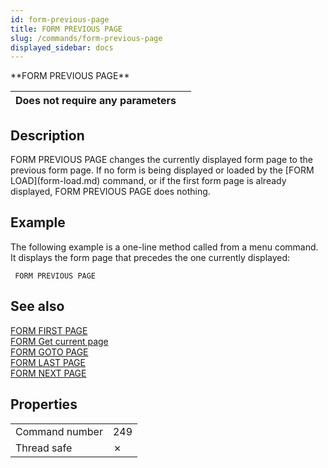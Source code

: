 ```yaml
---
id: form-previous-page
title: FORM PREVIOUS PAGE
slug: /commands/form-previous-page
displayed_sidebar: docs
---
```


<!--REF #_command_.FORM PREVIOUS PAGE.Syntax-->**FORM PREVIOUS PAGE**<!-- END REF-->
<!--REF #_command_.FORM PREVIOUS PAGE.Params-->
| Does not require any parameters |  |
| --- | --- |

<!-- END REF-->

## Description 

<!--REF #_command_.FORM PREVIOUS PAGE.Summary-->FORM PREVIOUS PAGE changes the currently displayed form page to the previous form page.<!-- END REF--> If no form is being displayed or loaded by the [FORM LOAD](form-load.md) command, or if the first form page is already displayed, FORM PREVIOUS PAGE does nothing.

## Example 

The following example is a one-line method called from a menu command. It displays the form page that precedes the one currently displayed:

```4d
 FORM PREVIOUS PAGE
```

## See also 

[FORM FIRST PAGE](form-first-page.md)  
[FORM Get current page](form-get-current-page.md)  
[FORM GOTO PAGE](form-goto-page.md)  
[FORM LAST PAGE](form-last-page.md)  
[FORM NEXT PAGE](form-next-page.md)  

## Properties

|  |  |
| --- | --- |
| Command number | 249 |
| Thread safe | &cross; |


